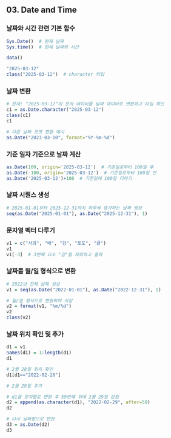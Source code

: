## 03. Date and Time

### 날짜와 시간 관련 기본 함수

```r
Sys.Date()  # 현재 날짜
Sys.time()  # 현재 날짜와 시간
```

```r
data()
```

```r
"2025-03-12"
class("2025-03-12")  # character 타입
```

### 날짜 변환

```r
# 문제: "2025-03-12"의 문자 데이터를 날짜 데이터로 변환하고 타입 확인
c1 = as.Date.character("2025-03-12")
class(c1)
c1
```

```r
# 다른 날짜 포맷 변환 예시
as.Date("2023-03-10", format="%Y-%m-%d")
```

### 기준 일자 기준으로 날짜 계산

```r
as.Date(100, origin='2025-03-12')  # 기준일로부터 100일 후
as.Date(-100, origin='2025-03-12')  # 기준일로부터 100일 전
as.Date('2025-03-12')+100  # 기준일에 100일 더하기
```

### 날짜 시퀀스 생성

```r
# 2025-01-01부터 2025-12-31까지 하루씩 증가하는 날짜 생성
seq(as.Date("2025-01-01"), as.Date("2025-12-31"), 1)
```

### 문자열 벡터 다루기

```r
v1 = c("사과", "배", "감", "포도", "귤")
v1
v1[-3]  # 3번째 요소 "감"을 제외하고 출력
```

### 날짜를 월/일 형식으로 변환

```r
# 2022년 전체 날짜 생성
v1 = seq(as.Date("2022-01-01"), as.Date("2022-12-31"), 1)

# 월/일 형식으로 변환하여 저장
v2 = format(v1, "%m/%d")
v2
class(v2)
```

### 날짜 위치 확인 및 추가

```r
d1 = v1
names(d1) = 1:length(d1)
d1

# 2월 28일 위치 확인
d1[d1=="2022-02-28"]

# 2월 29일 추가

# d1을 문자열로 변환 후 59번째 뒤에 2월 29일 삽입
d2 = append(as.character(d1), "2022-02-29", after=59)
d2

# 다시 날짜형으로 변환
d3 = as.Date(d2)
d3
```


